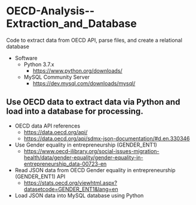 # OECD-Analysis--Extraction_and_Database
Code to extract data from OECD API, parse files, and create a relational database

* Software
  * Python 3.7.x
    * https://www.python.org/downloads/
  * MySQL Community Server
    * https://dev.mysql.com/downloads/mysql/

## Use OECD data to extract data via Python and load into a database for processing.
* OECD data API references
  * https://data.oecd.org/api/
  * https://data.oecd.org/api/sdmx-json-documentation/#d.en.330346
* Use Gender equality in entrepreneurship (GENDER_ENT1)
  * https://www.oecd-ilibrary.org/social-issues-migration-health/data/gender-equality/gender-equality-in-entrepreneurship_data-00723-en
* Read JSON data from OECD Gender equality in entrepreneurship (GENDER_ENT1) API
  * https://stats.oecd.org/viewhtml.aspx?datasetcode=GENDER_ENT1&lang=en
* Load JSON data into MySQL database using Python
